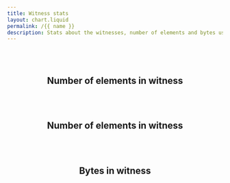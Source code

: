 ```yaml
---
title: Witness stats
layout: chart.liquid
permalink: /{{ name }}
description: Stats about the witnesses, number of elements and bytes used
---
```



<br><br>
<h2 style="text-align:center">Number of elements in witness</h2>
<canvas id="myChart" width="100%"></canvas>
<script>
var labels = {{ site.data.stats.has_witness.labels | join: "','" | prepend: "['" | append : "']"}};
var values = {{ site.data.stats.has_witness.values | join: "," | prepend: "[" | append: "]"}};
var ctx = document.getElementById("myChart").getContext('2d');
var myChart = new Chart(ctx, {
    type: 'pie',
    data: {
        labels: labels,
        datasets: [{
            label: 'Inputs with or without elements in witness',
            data: values,
            backgroundColor: rainbowPalette,
            fill: true,
        }]
    },
    options: window.optionsForPercentage
});
</script>


<br><br>
<h2 style="text-align:center">Number of elements in witness</h2>
<canvas id="myChart2" width="100%"></canvas>
<script>
var labels = {{ site.data.stats.witness_elements.labels | join: "','" | prepend: "['" | append : "']"}};
var values = {{ site.data.stats.witness_elements.values | join: "," | prepend: "[" | append: "]"}};
var ctx = document.getElementById("myChart2").getContext('2d');
var myChart2 = new Chart(ctx, {
    type: 'pie',
    data: {
        labels: labels,
        datasets: [{
            label: 'Witness elements',
            data: values,
            backgroundColor: rainbowPalette,
            fill: true,
        }]
    },
    options: window.optionsForPercentage
});
</script>

<br><br>
<h2 style="text-align:center">Bytes in witness</h2>
<canvas id="myChart3" width="100%"></canvas>
<script>
var labels = {{ site.data.stats.witness_byte_size.labels | join: "','" | prepend: "['" | append : "']"}};
var values = {{ site.data.stats.witness_byte_size.values | join: "," | prepend: "[" | append: "]"}};
var ctx = document.getElementById("myChart3").getContext('2d');
var myChart3 = new Chart(ctx, {
    type: 'pie',
    data: {
        labels: labels,
        datasets: [{
            label: 'Witness bytes',
            data: values,
            backgroundColor: rainbowPalette,
            fill: true,
        }]
    },
    options: window.optionsForPercentage
});
</script>
